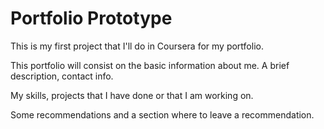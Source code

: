 # Portfolio Prototype

This is my first project that I'll do in Coursera for my portfolio.

This portfolio will consist on the basic information about me. A brief description, contact info.

My skills, projects that I have done or that I am working on.

Some recommendations and a section where to leave a recommendation. 

